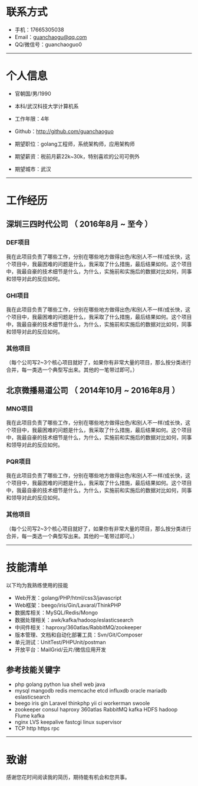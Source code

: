 # 联系方式
- 手机：17665305038 
- Email：guanchaogu@qq.com 
- QQ/微信号：guanchaoguo0

---

# 个人信息

 - 官朝国/男/1990 
 - 本科/武汉科技大学计算机系 
 - 工作年限：4年
 - Github：http://github.com/guanchaoguo 

 - 期望职位：golang工程师，系统架构师，应用架构师
 - 期望薪资：税前月薪22k~30k，特别喜欢的公司可例外
 - 期望城市：武汉

---

# 工作经历


## 深圳三四时代公司 （ 2016年8月 ~ 至今 ）

### DEF项目 
我在此项目负责了哪些工作，分别在哪些地方做得出色/和别人不一样/成长快，这个项目中，我最困难的问题是什么，我采取了什么措施，最后结果如何。这个项目中，我最自豪的技术细节是什么，为什么，实施前和实施后的数据对比如何，同事和领导对此的反应如何。


### GHI项目 
我在此项目负责了哪些工作，分别在哪些地方做得出色/和别人不一样/成长快，这个项目中，我最困难的问题是什么，我采取了什么措施，最后结果如何。这个项目中，我最自豪的技术细节是什么，为什么，实施前和实施后的数据对比如何，同事和领导对此的反应如何。


### 其他项目

（每个公司写2~3个核心项目就好了，如果你有非常大量的项目，那么按分类进行合并，每一类选一个典型写出来。其他的一笔带过即可。）

 
## 北京微播易道公司 （ 2014年10月 ~ 2016年8月 ）

### MNO项目 
我在此项目负责了哪些工作，分别在哪些地方做得出色/和别人不一样/成长快，这个项目中，我最困难的问题是什么，我采取了什么措施，最后结果如何。这个项目中，我最自豪的技术细节是什么，为什么，实施前和实施后的数据对比如何，同事和领导对此的反应如何。


### PQR项目 
我在此项目负责了哪些工作，分别在哪些地方做得出色/和别人不一样/成长快，这个项目中，我最困难的问题是什么，我采取了什么措施，最后结果如何。这个项目中，我最自豪的技术细节是什么，为什么，实施前和实施后的数据对比如何，同事和领导对此的反应如何。


### 其他项目

（每个公司写2~3个核心项目就好了，如果你有非常大量的项目，那么按分类进行合并，每一类选一个典型写出来。其他的一笔带过即可。）

---
# 技能清单

以下均为我熟练使用的技能

- Web开发：golang/PHP/html/css3/javascript
- Web框架：beego/iris/Gin/Lavaral/ThinkPHP
- 数据库相关：MySQL/Redis/Mongo
- 数据处理相关：awk/kafka/hadoop/eslasticsearch
- 中间件相关：haproxy/360atlas/RabbitMQ/zookeeper
- 版本管理、文档和自动化部署工具：Svn/Git/Composer
- 单元测试：UnitTest/PHPUnit/postman
- 开放平台：MailGrid/云片/微信应用开发

## 参考技能关键字
- php  golang   python   lua  shell web    java
- mysql   mangodb   redis   memcache  etcd  influxdb    oracle  mariadb  eslasticsearch
- beego   iris   gin   Laravel   thinkphp  yii   ci  workerman  swoole 
- zookeeper   consul  haproxy   360atlas RabbitMQ kafka HDFS hadoop Flume kafka
- nginx   LVS   keepalive  fastcgi linux supervisor
- TCP   http   https   rpc  

---

# 致谢
感谢您花时间阅读我的简历，期待能有机会和您共事。
